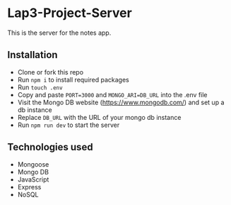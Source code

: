 # Lap3-Project-Server

This is the server for the notes app.
## Installation

- Clone or fork this repo
- Run `npm i` to install required packages
- Run `touch .env`
- Copy and paste `PORT=3000` and `MONGO_ARI=DB_URL` into the .env file
- Visit the Mongo DB website (https://www.mongodb.com/) and set up a db instance
- Replace `DB_URL` with the URL of your mongo db instance
- Run `npm run dev` to start the server

## Technologies used
- Mongoose 
- Mongo DB
- JavaScript
- Express
- NoSQL
